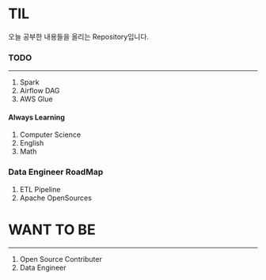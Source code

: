 # TIL

오늘 공부한 내용들을 올리는 Repository입니다.

### TODO
---

1. Spark
2. Airflow DAG
3. AWS Glue

#### Always Learning
1. Computer Science
2. English
3. Math

### Data Engineer RoadMap

1. ETL Pipeline
2. Apache OpenSources

# WANT TO BE
---
1. Open Source Contributer
2. Data Engineer
